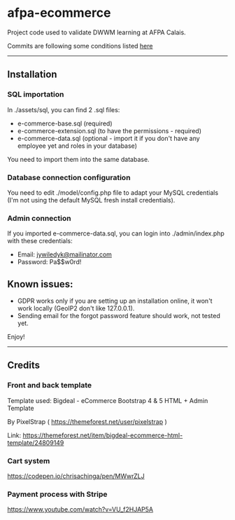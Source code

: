 # afpa-ecommerce

Project code used to validate DWWM learning at AFPA Calais.

Commits are following some conditions listed [here](https://www.conventionalcommits.org/en/v1.0.0/#summary)

---

## Installation

### SQL importation

In ./assets/sql, you can find 2 .sql files:

- e-commerce-base.sql (required)
- e-commerce-extension.sql (to have the permissions - required)
- e-commerce-data.sql (optional - import it if you don't have any employee yet and roles in your database)

You need to import them into the same database.

### Database connection configuration

You need to edit ./model/config.php file to adapt your MySQL credentials (I'm not using the default MySQL fresh install credentials).

### Admin connection

If you imported e-commerce-data.sql, you can login into ./admin/index.php with these credentials:

- Email: jywiledyk@mailinator.com
- Password: Pa$$w0rd!

## Known issues:

- GDPR works only if you are setting up an installation online, it won't work locally (GeoIP2 don't like 127.0.0.1).
- Sending email for the forgot password feature should work, not tested yet.

Enjoy!

---

## Credits

### Front and back template

Template used: Bigdeal - eCommerce Bootstrap 4 & 5 HTML + Admin Template

By PixelStrap ( https://themeforest.net/user/pixelstrap )

Link: https://themeforest.net/item/bigdeal-ecommerce-html-template/24809149

### Cart system

https://codepen.io/chrisachinga/pen/MWwrZLJ

### Payment process with Stripe

https://www.youtube.com/watch?v=VU_f2HJAP5A